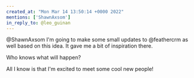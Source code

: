 ```yaml
---
created_at: "Mon Mar 14 13:50:14 +0000 2022"
mentions: ['ShawnAxsom']
in_reply_to: @leo_guinan
---
```


@ShawnAxsom I'm going to make some small updates to @feathercrm as well based on this idea. It gave me a bit of inspiration there.

Who knows what will happen?

All I know is that I'm excited to meet some cool new people!